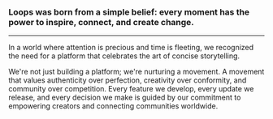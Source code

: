 ### Loops was born from a simple belief: every moment has the power to inspire, connect, and create change.

----

In a world where attention is precious and time is fleeting, we recognized the need for a platform that celebrates the art of concise storytelling.

We're not just building a platform; we're nurturing a movement. A movement that values authenticity over perfection, creativity over conformity, and community over competition. Every feature we develop, every update we release, and every decision we make is guided by our commitment to empowering creators and connecting communities worldwide.